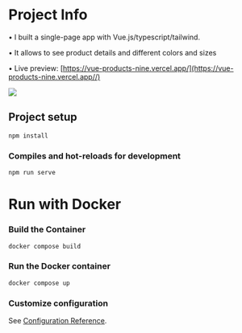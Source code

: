 # Project Info

• I built a single-page app with Vue.js/typescript/tailwind.

• It allows to see product details and different colors and sizes

• Live preview: [https://vue-products-nine.vercel.app/](https://vue-products-nine.vercel.app//)

![](preview.gif)


## Project setup
```
npm install
```

### Compiles and hot-reloads for development
```
npm run serve
```

# Run with Docker


### Build the Container
```
docker compose build
```

### Run the Docker container
```
docker compose up
```

### Customize configuration
See [Configuration Reference](https://cli.vuejs.org/config/).
